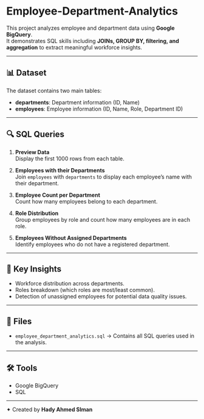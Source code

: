# Employee-Department-Analytics

This project analyzes employee and department data using **Google BigQuery**.  
It demonstrates SQL skills including **JOINs, GROUP BY, filtering, and aggregation** to extract meaningful workforce insights.

---

## 📊 Dataset
The dataset contains two main tables:
- **departments**: Department information (ID, Name)
- **employees**: Employee information (ID, Name, Role, Department ID)

---

## 🔍 SQL Queries

1. **Preview Data**  
   Display the first 1000 rows from each table.

2. **Employees with their Departments**  
   Join `employees` with `departments` to display each employee’s name with their department.

3. **Employee Count per Department**  
   Count how many employees belong to each department.

4. **Role Distribution**  
   Group employees by role and count how many employees are in each role.

5. **Employees Without Assigned Departments**  
   Identify employees who do not have a registered department.

---

## 🚀 Key Insights
- Workforce distribution across departments.  
- Roles breakdown (which roles are most/least common).  
- Detection of unassigned employees for potential data quality issues.  

---

## 📂 Files
- `employee_department_analytics.sql` → Contains all SQL queries used in the analysis.

---

## 🛠️ Tools
- Google BigQuery  
- SQL  

---

✦ Created by **Hady Ahmed Slman**
